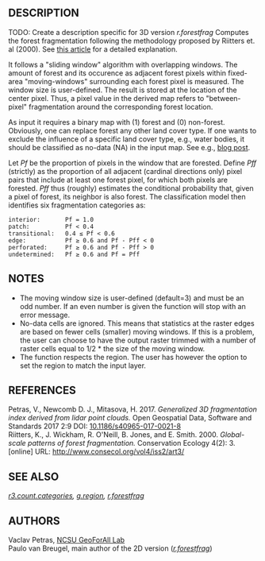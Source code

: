## DESCRIPTION

TODO: Create a description specific for 3D version *r.forestfrag*
Computes the forest fragmentation following the methodology proposed by
Riitters et. al (2000). See [this
article](http://www.consecol.org/vol4/iss2/art3/) for a detailed
explanation.

It follows a "sliding window" algorithm with overlapping windows. The
amount of forest and its occurence as adjacent forest pixels within
fixed- area "moving-windows" surrounding each forest pixel is measured.
The window size is user-defined. The result is stored at the location of
the center pixel. Thus, a pixel value in the derived map refers to
"between-pixel" fragmentation around the corresponding forest location.

As input it requires a binary map with (1) forest and (0) non-forest.
Obviously, one can replace forest any other land cover type. If one
wants to exclude the influence of a specific land cover type, e.g.,
water bodies, it should be classified as no-data (NA) in the input map.
See e.g., [blog
post](https://pvanb.wordpress.com/2016/03/25/update-of-r-forestfrag-addon/).

Let *Pf* be the proportion of pixels in the window that are forested.
Define *Pff* (strictly) as the proportion of all adjacent (cardinal
directions only) pixel pairs that include at least one forest pixel, for
which both pixels are forested. *Pff* thus (roughly) estimates the
conditional probability that, given a pixel of forest, its neighbor is
also forest. The classification model then identifies six fragmentation
categories as:

```text
interior:       Pf = 1.0
patch:          Pf < 0.4
transitional:   0.4 ≤ Pf < 0.6
edge:           Pf ≥ 0.6 and Pf - Pff < 0
perforated:     Pf ≥ 0.6 and Pf - Pff > 0
undetermined:   Pf ≥ 0.6 and Pf = Pff
```

## NOTES

- The moving window size is user-defined (default=3) and must be an
    odd number. If an even number is given the function will stop with
    an error message.
- No-data cells are ignored. This means that statistics at the raster
    edges are based on fewer cells (smaller) moving windows. If this is
    a problem, the user can choose to have the output raster trimmed
    with a number of raster cells equal to 1/2 \* the size of the moving
    window.
- The function respects the region. The user has however the option to
    set the region to match the input layer.

## REFERENCES

Petras, V., Newcomb D. J., Mitasova, H. 2017. *Generalized 3D
fragmentation index derived from lidar point clouds.* Open Geospatial
Data, Software and Standards 2017 2:9
DOI: [10.1186/s40965-017-0021-8](https://dx.doi.org/10.1186/s40965-017-0021-8)  
Riitters, K., J. Wickham, R. O'Neill, B. Jones, and E. Smith. 2000.
*Global-scale patterns of forest fragmentation.* Conservation Ecology
4(2): 3. \[online\] URL: <http://www.consecol.org/vol4/iss2/art3/>

## SEE ALSO

*[r3.count.categories](r3.count.categories.md),
[g.region](https://grass.osgeo.org/grass-stable/manuals/g.region.html),
[r.forestfrag](r.forestfrag.md)*

## AUTHORS

Vaclav Petras, [NCSU GeoForAll
Lab](https://geospatial.ncsu.edu/geoforall/)  
Paulo van Breugel, main author of the 2D version
(*[r.forestfrag](r.forestfrag.md)*)
